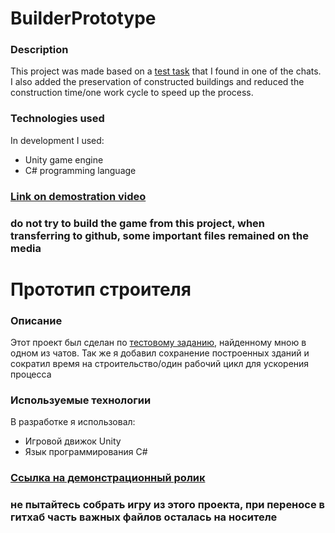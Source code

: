 # BuilderPrototype
### **Description**
  This project was made based on a [test task](https://github.com/HellFinger-s/BuilderPrototype/blob/master/taskEn.png) that I found in one of the chats. I also added the preservation of constructed buildings and reduced the construction time/one work cycle to speed up the process.
### **Technologies used**
  In development I used:
  * Unity game engine
  * C# programming language
### [Link on demostration video](https://hellfinger-s.github.io/me/testBuilderVideo.html)
### do not try to build the game from this project, when transferring to github, some important files remained on the media




# Прототип строителя
### **Описание**
   Этот проект был сделан по [тестовому заданию](https://github.com/HellFinger-s/BuilderPrototype/blob/master/taskRu.png), найденному мною в одном из чатов. Так же я добавил сохранение построенных зданий и сократил время на строительство/один рабочий цикл для ускорения процесса
### **Используемые технологии**
   В разработке я использовал:
   * Игровой движок Unity
   * Язык программирования C#
### [Ссылка на демонстрационный ролик](https://hellfinger-s.github.io/me/testBuilderVideo.html)
### не пытайтесь собрать игру из этого проекта, при переносе в гитхаб часть важных файлов осталась на носителе
